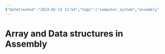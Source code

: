```yaml
---
{"dateCreated":"2023-02-13 12:54","tags":["computer_system","assembly"],"pageDirection":"ltr","dg-publish":true,"permalink":"/computer-science/computer-system/array-and-data-structures-in-assembly/","dgPassFrontmatter":true}
---
```




# Array and Data structures in Assembly




